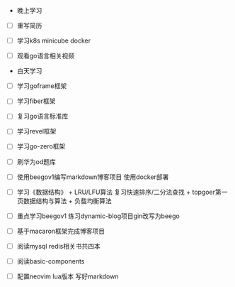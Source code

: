 + 晚上学习
- [ ] 重写简历

- [ ] 学习k8s minicube docker

- [ ] 观看go语言相关视频
+ 白天学习
- [ ] 学习goframe框架

- [ ] 学习fiber框架

- [ ] 复习go语言标准库

- [ ] 学习revel框架

- [ ] 学习go-zero框架

- [ ] 刷华为od题库 

- [ ] 使用beegov1编写markdown博客项目 使用docker部署

- [ ] 学习《数据结构》 + LRU/LFU算法 复习快速排序/二分法查找 + topgoer第一页数据结构与算法 + 负载均衡算法

- [ ] 重点学习beegov1 练习dynamic-blog项目gin改写为beego

- [ ] 基于macaron框架完成博客项目

- [ ] 阅读mysql redis相关书共四本

- [ ] 阅读basic-components

- [ ] 配置neovim lua版本 写好markdown


